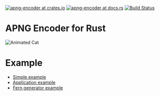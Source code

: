 
[![apng-encoder at crates.io](https://img.shields.io/crates/v/apng-encoder.svg)](https://crates.io/crates/apng-encoder)
[![apng-encoder at docs.rs](https://docs.rs/apng-encoder/badge.svg)](https://docs.rs/apng-encoder)
[![Build Status](https://travis-ci.org/anekos/apng-encoder.svg?branch=master)](https://travis-ci.org/anekos/apng-encoder)


# APNG Encoder for Rust

![Animated Cat](https://gyazo.snca.net/2019/01/17-193109-e35952c2667267664475a8f08e8ab35d.png)


# Example

- [Simple example](https://github.com/anekos/apng-encoder/blob/master/src/apng/encoder.rs#L15)
- [Application example](https://github.com/anekos/apng-encoder/tree/master/example)
- [Fern generator example](https://github.com/anekos/shidaa)
